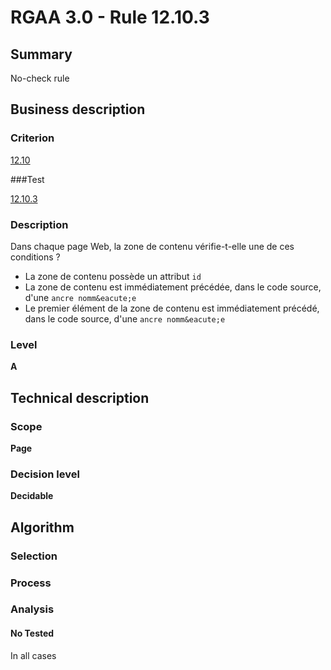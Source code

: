 # RGAA 3.0 -  Rule 12.10.3

## Summary

No-check rule

## Business description

### Criterion

[12.10](http://disic.github.io/rgaa_referentiel_en/RGAA3.0_Criteria_English_version_v1.html#crit-12-10)

###Test

[12.10.3](http://disic.github.io/rgaa_referentiel_en/RGAA3.0_Criteria_English_version_v1.html#test-12-10-3)

### Description

Dans chaque page Web, la zone de contenu v&eacute;rifie-t-elle une de ces conditions ? 
 
 *  La zone de contenu poss&egrave;de un attribut `id` 
 *  La zone de contenu est imm&eacute;diatement pr&eacute;c&eacute;d&eacute;e, dans le code source, d'une `ancre nomm&eacute;e` 
 *  Le premier &eacute;l&eacute;ment de la zone de contenu est imm&eacute;diatement pr&eacute;c&eacute;d&eacute;, dans le code source, d'une `ancre nomm&eacute;e` 


### Level

**A**

## Technical description

### Scope

**Page**

### Decision level

**Decidable**

## Algorithm

### Selection

### Process

### Analysis

#### No Tested 

In all cases
